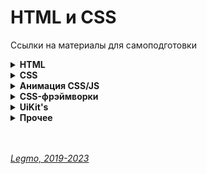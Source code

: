 <h1>HTML и CSS</h1>

Ссылки на материалы для самоподготовки

[//]: # (HTML)
<details><summary><b>HTML</b></summary><p>

- [schoolsw3.com — HTML Самоучитель](https://www.schoolsw3.com/html/html_form_attributes.php)
- [html5book.ru — HTML и HTML5](https://html5book.ru/html-html5/)
- [Estelle Weyl, Rachel Andrew, Jhey Tompkins — Учим HTML5](https://hcdev-ru.pages.dev/learn/html5/)
- [itchief.ru — Подробное руководство по HTML и CSS](https://itchief.ru/html-and-css/)
- [MDN — Основы HTML](https://developer.mozilla.org/ru/docs/Learn/Getting_started_with_the_web/HTML_basics)
- [Дока — HTLM](https://doka.guide/html/)
- [html5css.ru — HTML с нуля. HTML учебник для начинающих и чайников](https://html5css.ru/html/default.php)
- [w3schools.com — HTML Tutorial (en)](https://www.w3schools.com/html/default.asp)
- [html5beginner — Уроки по HTML/CSS/JavaScript/PHP для начинающих (w3schools.com на русском)](https://html5beginner.github.io/)

<br></p>
</details>

[//]: # (CSS)
<details><summary><b>CSS</b></summary><p>

[//]: # (Общее)
- <details><summary><b>Общее</b></summary><p>

  - [hcdev-ru — Учим CSS3](https://hcdev-ru.pages.dev/learn/css3/)
  - [html5book.ru — CSS и CSS3](https://html5book.ru/css-css3/)
  - [MDN — Основы CSS](https://developer.mozilla.org/ru/docs/Learn/Getting_started_with_the_web/CSS_basics)
  - [itchief.ru — Подробное руководство по HTML и CSS](https://itchief.ru/html-and-css/)
  - [Дока — CSS](https://doka.guide/css/)
  - [MDN — Css селекторы ](https://developer.mozilla.org/ru/docs/Web/CSS/CSS_Selectors)
  - [w3schools.com — CSS Tutorial (en)](https://www.w3schools.com/css/default.asp)

  <br></p>
  </details>

[//]: # (Что нового?)
- <details><summary><b>Что нового?</b></summary><p>

  - Примеры «новых» возможностей на осень 2023:
    - Контейнерные запросы (`@container`, `container queries`)
      - стилизовать элементы в зависимости от размера их родительского контейнера.
    - Запросы стиля (`style queries`)
      - если у родителя есть аттрибут `style = "someStyle"`, примени такие-то правила
    - Псевдокласс `:has` 
      - стилизовать элементы с учетом наличия у них определенного потомка
    - Директива `@apply` 
      - переиспользовать набор стилей, определенных в классе. Примени к `.redButton` все стили от `.defaultElement`
    - Свойство `color-adjust` 
      - корректировать цвета элемента с учетом фонового цвета. Гарантирует четкое отображение текста поверх фоновой картикни или цвета
    - Микросинтаксис `:nth-of`
      - продвинутая вресия псевдокласса `:nth-child`
    - `Text-wrap: balance` 
      - сбалансированный перенос текста для заголовков
    - `Initial-letter` 
      - стилизация первой буквы текста (работает в свзяке с `:first-letter`)
    - Динамические единицы измерения области просмотра (`viewport`) 
      - учитывает например, автоматически скрываемые навигационные панели на мобильных.
      - `svh` и `svw` — наименьший активный размер области просмотра;
      - `lvh` и `lvw` — наибольший активный размер области просмотра;
      - `dvh` и `dvw` — динмамические. Автоматически получают новые значения при отображении/скрытии дополнительных браузерных панелей (поиск, панель управления...)
    - Цветовые пространства с широкой гаммой 
      - можно использовать новые цвета (sRGB, Display-p3, A98-RGB,, Rec202, ProPhoto). Раньше были только RGB, RGBa, HEX, HSL и HWB.
    - Функция `Color-mix()` 
      - получение цвета смешиванием значений двух исходных цветов. Напрмиер можно «высветлять» цвет не делая его прозрачным
    - Вложенность селекторов (`nesting`)
      - вкладывать селекторы друг в друга, как в SASS
    - Каскадные слои (`cascade layers`)
      - можно гибко управлять приоритетом стилей
    - Стили с ограниченной областью видимости (`scoped styles`)
      - создавать пространства имен CSS
    - Тригонометрические функции
    - Индивидуальные свойства трансформации
      - функции в правиле `transform` можно задавать по отдельности, не надо каждый раз повторять все (translateX, rotate, scale) 
    - HTML-аттрибут `Popover`
      - превращает лемент во сплывающее окно. Избалет от необходимости писать ему z-index, логику кнопки зактрытия и т.д. 
    - Позиционирование якоря (`anchor positioning`)
      - позицинирование всплывающих оконо относительно желемнта, над которым они появились
    - `Selectmenu`
      - различный фишки для создания удобных выпадающих меню
    - Дискретные свойства переходов
      - возможность анимирования дискретных свойств, таких как `z-index` и `display`.
    - Анимации, управляемые прокруткой (`scroll-driven animations`)
      - при скролле контейнерв вверх и вниз, анимация проигрывается вперед и назад (эффектом параллакса и т.д.)
    - Переходы отображения (`view transitions`)
      - модифицировать DOM за один шаг путем создания перехода между двумя состояниями

  - **Ссылки**
    - [Habr — Новинки CSS и UI: I/O 2023](https://habr.com/ru/articles/741914)
    - [Medium — Обзор функциональностей CSS, которые появились в 2022 году](https://medium.com/nuances-of-programming/%D0%BE%D0%B1%D0%B7%D0%BE%D1%80-%D1%84%D1%83%D0%BD%D0%BA%D1%86%D0%B8%D0%BE%D0%BD%D0%B0%D0%BB%D1%8C%D0%BD%D0%BE%D1%81%D1%82%D0%B5%D0%B9-css-%D0%BA%D0%BE%D1%82%D0%BE%D1%80%D1%8B%D0%B5-%D0%BF%D0%BE%D1%8F%D0%B2%D0%B8%D0%BB%D0%B8%D1%81%D1%8C-%D0%B2-2022-%D0%B3%D0%BE%D0%B4%D1%83-9b754380e700)

    <br></p>
    </details>

[//]: # (Grid)
- <details><summary><b>Grid</b></summary><p>

  - [Habr — Полное визуальное руководство/шпаргалка по CSS Grid](https://habr.com/ru/company/macloud/blog/564182/)
  - [Дока — Гайд по Grid](https://doka.guide/css/grid-guide/)
  - [hcdev-ru — Grid](https://hcdev-ru.pages.dev/learn/grid/)

  <br></p>
  </details>

[//]: # (Flexbox)
- <details><summary><b>Flexbox</b></summary><p>
  
  - [Habr — Полное руководство по Flexbox](https://habr.com/ru/articles/467049/)
  - [Дока — Гайд по Flexbox](https://doka.guide/css/flexbox-guide/?ysclid=lpqk079mmj22424324)
  - [hcdev-ru — Flexbox](https://hcdev-ru.pages.dev/learn/flex/)
  - [webref.ru — Визуальное руководство по свойствам flexbox](https://webref.ru/layout/visual-guide-flexbox/usage)
  - [webref.ru — Руководство по флексбоксам](https://webref.ru/layout/flexbox-tutorial)

  <br></p>
  </details>

[//]: # (Отдельные темы)
- <details><summary><b>Отдельные темы</b></summary><p>

  - [Дока — Контекст наложения](https://doka.guide/css/stacking-context/)
  - [Дока — Специфичность](https://doka.guide/css/specificity/)
  - [Дока — Принцип каскада](https://doka.guide/css/cascade/)
  - [Дока — Наследование](https://doka.guide/css/inheritance/)
  - [Дока — Блочная модель](https://doka.guide/css/box-model/)
  - [Дока — Единицы измерения](https://doka.guide/css/numeric-types)
  - [Дока — Вендорные префиксы](https://doka.guide/css/vendor-prefixes)
  - [Дока — Псевдоэлементы](https://doka.guide/css/pseudoelements)
  - [Дока — Псевдоклассы](https://doka.guide/css/pseudoclasses)
  - [Дока — Кастомные свойства](https://doka.guide/css/custom-properties/)
  - [Дока — Свойство inset](https://doka.guide/css/inset/)
  - [Дока — Свойство image-set()](https://doka.guide/css/image-set/)
  - [Дока — HTML-тэг `<picture>`](https://doka.guide/html/picture/)
  - [html5book.ru — CSS3-фильтры](https://html5book.ru/css3-filtry/)
  - [html5book.ru — Объединение и смешивание слоев](https://html5book.ru/obedinenie-i-smeshivanije-sloev/)
  - [Habr — Методы скрытия элементов веб-страниц (2020)](https://habr.com/ru/companies/ruvds/articles/485640/)
  - [shpargalkablog.ru — Перенос слов в CSS](http://shpargalkablog.ru/2013/02/word-wrap.html)
  - [Дока — Блок по центру экрана](https://doka.guide/recipes/center/?ysclid=lpqsutznis953455996)
  - [learn.javascript.ru — Центрирование горизонтальное и вертикальное](https://learn.javascript.ru/css-center)
  - **Поток и свойство «float»**
    - [Дока — Поток документа](https://doka.guide/html/flow)
    - [habr — Подробно о свойстве float](https://habr.com/ru/articles/142486/)
    - [Дока — Float](https://doka.guide/css/float)
    - [learn.javascript.ru — float](https://learn.javascript.ru/float)
    - [designformasters.info — CSS Float в теории и на практике (WebArchive)](https://web.archive.org/web/20101127115023/http://designformasters.info/posts/css-float-theory-and-practice/)
    - [css-tricks.ru — Всё о свойстве floats](http://www.css-tricks.ru/articles/Details/AllAboutFloats)
    - [css-tricks.com — All about floats](https://css-tricks.com/all-about-floats/)

  <br></p>
  </details>

<br></p>
</details>

[//]: # (Анимация CSS/JS)
<details><summary><b>Анимация CSS/JS</b></summary><p>

- CSS-анимация
  - [webref.ru — CSS-анимация для начинающих](https://webref.ru/layout/cssanimation101)
  - [Дока — CSS-анимация](https://doka.guide/css/animation/)
  - [hcdev.ru— CSS-анимация](https://hcdev.ru/learn/css3/animations/)
- JS-анимация
  - [learn.javascript.ru — JavaScript-анимации](https://learn.javascript.ru/js-animation)
  - [Skillbox — Как создать анимацию в JavaScript за 30 минут](https://skillbox.ru/media/code/kak_sozdat_animatsiyu_v_javascript_za_30_minut/?ysclid=lpqkb0tgtt164953922)
  - [codelab.pro — Подробное руководство про анимацию в JavaScript](https://codelab.pro/podrobnoe-rukovodstvo-pro-animacziyu-v-javascript/?ysclid=lpqkb2t378674522801)
  - 
  - [metanit.com — Введение в WebGL](https://metanit.com/web/webgl/1.1.php)
  - [webformyself.com — Использование GSAP 3 для веб-анимации](https://webformyself.com/ispolzovanie-gsap-3-dlya-veb-animacii)
  - [threejs.org — Three JS. Официальная документация](https://threejs.org/manual/#ru/fundamentals)
  - [MDN — Canvas. Простые анимации](https://developer.mozilla.org/ru/docs/Web/API/Canvas_API/Tutorial/Basic_animations)

<br></p>
</details>

[//]: # (CSS-фрэймворки)
<details><summary><b>CSS-фрэймворки</b></summary><p>

- [v2.tailwindcss.ru — Документация по Tailwind CSS](https://v2.tailwindcss.ru/docs/installation/)
- [bootstrap5.ru — Документация по Bootstrap](https://bootstrap5.ru/docs/getting-started/introduction)
- 
<br></p>
</details>

[//]: # (UiKit's)
<details><summary><b>UiKit's</b></summary><p>

- [MaterialUI — англйиская документация (оф.)](https://mui.com/)
- [MaterialUI — русская документация (неоф.)](https://mui-ru.artyom.me/material-ui/getting-started/overview/)
- [Ant Design — англйиская документация (оф.)](https://ant.design/)

<br></p>
</details>


[//]: # (Прочее)
<details><summary><b>Прочее</b></summary><p>

- [Legmo — Некоторые вопросы по вёрстке для собеседования frontend](https://github.com/Legmo/notes/blob/master/Pages/JobSearch/HtmlCssQuestions.md)
- [BEM — официальная документация](https://ru.bem.info/methodology/quick-start/)
- [MDN — CSS-переменные](https://developer.mozilla.org/ru/docs/Web/CSS/Using_CSS_custom_properties)
- [SASS — Документация на русском](https://sass-scss.ru/?ysclid=lpqm4hl0m7451762557)
- [LESS — Введение в LESS](https://tokmakov.msk.ru/articles/item/5)
- [html5book.ru — Веб-типографика](https://html5book.ru/web-topography/)

<br></p>
</details>


<br>
<br>

*[Legmo, 2019-2023](https://github.com/Legmo/notes/)*
